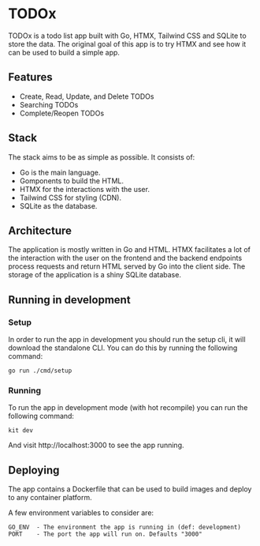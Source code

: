 # TODOx

TODOx is a todo list app built with Go, HTMX, Tailwind CSS and SQLite to store the data. The original goal of this app is to try HTMX and see how it can be used to build a simple app.

## Features

- Create, Read, Update, and Delete TODOs
- Searching TODOs
- Complete/Reopen TODOs

## Stack

The stack aims to be as simple as possible. It consists of:

- Go is the main language.
- Gomponents to build the HTML.
- HTMX for the interactions with the user.
- Tailwind CSS for styling (CDN).
- SQLite as the database.

## Architecture

The application is mostly written in Go and HTML. HTMX facilitates a lot of the interaction with the user on the frontend and the backend endpoints process requests and return HTML served by Go into the client side.
The storage of the application is a shiny SQLite database.

## Running in development

### Setup
In order to run the app in development you should run the setup cli, it will download the standalone CLI. You can do this by running the following command:

```
go run ./cmd/setup
```

### Running
To run the app in development mode (with hot recompile) you can run the following command:

```
kit dev
```

And visit http://localhost:3000 to see the app running.

## Deploying

The app contains a Dockerfile that can be used to build images and deploy to any container platform.

A few environment variables to consider are:

```
GO_ENV  - The environment the app is running in (def: development)
PORT    - The port the app will run on. Defaults "3000"
```
